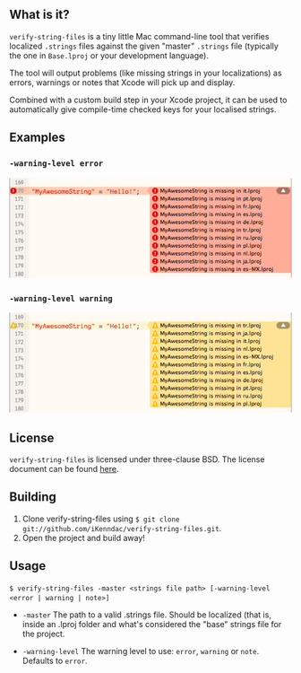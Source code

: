 ## What is it? ##

`verify-string-files` is a tiny little Mac command-line tool that verifies
localized `.strings` files against the given "master" `.strings` file (typically
the one in `Base.lproj` or your development language).

The tool will output problems (like missing strings in your localizations) as
errors, warnings or notes that Xcode will pick up and display.

Combined with a custom build step in your Xcode project, it can be used to
automatically give compile-time checked keys for your localised strings.

## Examples ##

### `-warning-level error` ###

![alt tag](doc/error.png)

### `-warning-level warning` ###

![alt tag](doc/warning.png)

## License ##

`verify-string-files` is licensed under three-clause BSD. The license document can be
found [here](https://github.com/iKenndac/generate-string-symbols/blob/master/LICENSE.markdown).

## Building ##

1. Clone verify-string-files using `$ git clone git://github.com/iKenndac/verify-string-files.git`.
2. Open the project and build away!

## Usage ##

`$ verify-string-files -master <strings file path> [-warning-level <error | warning | note>]`

* `-master` The path to a valid .strings file. Should be localized (that is,
  inside an .lproj folder and what's considered the "base" strings file for the
  project.

* `-warning-level` The warning level to use: `error`, `warning` or `note`. Defaults
 to `error`.
